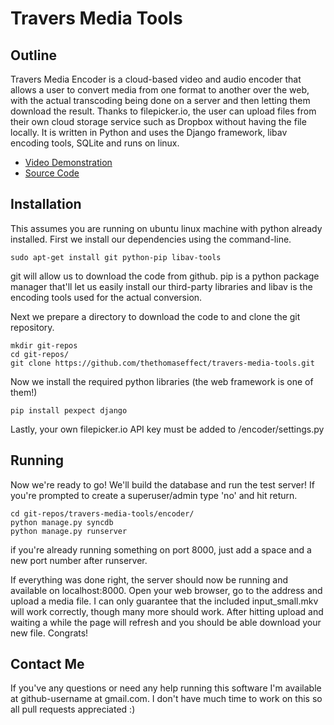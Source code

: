 Travers Media Tools
===================

Outline
-------

Travers Media Encoder is a cloud-based video and audio encoder that allows a user to convert media from one format to another over the web, with the actual transcoding being done on a server and then letting them download the result. Thanks to filepicker.io, the user can upload files from their own cloud storage service such as Dropbox without having the file locally. It is written in Python and uses the Django framework, libav encoding tools, SQLite and runs on linux.

* [Video Demonstration](http://www.youtube.com/watch?v=UMhja2z2y34)
* [Source Code](https://github.com/thethomaseffect/travers-media-tools)

Installation
------------

This assumes you are running on ubuntu linux machine with python already installed. First we install our dependencies using the command-line.

```shell
sudo apt-get install git python-pip libav-tools
```

git will allow us to download the code from github. pip is a python package manager that'll let us easily install our third-party libraries and libav is the encoding tools used for the actual conversion.

Next we prepare a directory to download the code to and clone the git repository.

```shell
mkdir git-repos
cd git-repos/
git clone https://github.com/thethomaseffect/travers-media-tools.git
```

Now we install the required python libraries (the web framework is one of them!)

```shell
pip install pexpect django
```

Lastly, your own filepicker.io API key must be added to /encoder/settings.py


Running
-------

Now we're ready to go! We'll build the database and run the test server! If you're prompted to create a superuser/admin type 'no' and hit return.

```shell
cd git-repos/travers-media-tools/encoder/
python manage.py syncdb
python manage.py runserver
```

if you're already running something on port 8000, just add a space and a new port number after runserver.

If everything was done right, the server should now be running and available on localhost:8000. Open your web browser, go to the address and upload a media file. I can only guarantee that the included input_small.mkv will work correctly, though many more should work. After hitting upload and waiting a while the page will refresh and you should be able download your new file. Congrats!

Contact Me
----------

If you've any questions or need any help running this software I'm available at github-username at gmail.com. I don't have much time to work on this so all pull requests appreciated :)
